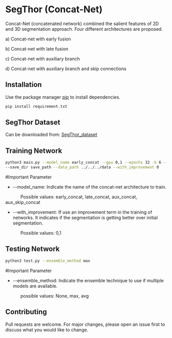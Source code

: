 # SegThor (Concat-Net)

Concat-Net (concatenated network) combined the salient features of 2D and 3D segmentation approach. Four different architectures are proposed.

a) Concat-net with early fusion

b) Concat-net with late fusion

c) Concat-net with auxiliary branch

d) Concat-net with auxiliary branch and skip connections

## Installation

Use the package manager [pip](https://pip.pypa.io/en/stable/) to install dependencies.

```bash
pip install requirement.txt
```
## SegThor Dataset

Can be downloaded from: 
[SegThor_dataset](https://competitions.codalab.org/competitions/21145)

## Training Network

```bash
python3 main.py --model_name early_concat --gpu 0,1 --epochs 32 -b 6 --lr 0.015 \\
--save_dir save_path --data_path ../../../data --with_improvement 0

```
#Important Parameter
- --model_name: Indicate the name of the concat-net architecture to train.

&nbsp;&nbsp;&nbsp;&nbsp;&nbsp;&nbsp;&nbsp;&nbsp;&nbsp;&nbsp;&nbsp;   Possible values: early_concat, late_concat, aux_concat, aux_skip_concat

- --with_improvement: If use an improvement term in the training of networks. It indicates if the segmentation is getting better over initial segmentation.

&nbsp;&nbsp;&nbsp;&nbsp;&nbsp;&nbsp;&nbsp;&nbsp;&nbsp;&nbsp;&nbsp;   Possible values: 0,1


## Testing Network

```bash
python3 test.py --ensemble_method max

```
#Important Parameter 
-  --ensemble_method: Indicate the ensemble technique to use if multiple models are available.

&nbsp;&nbsp;&nbsp;&nbsp;&nbsp;&nbsp;&nbsp;&nbsp;&nbsp;&nbsp;&nbsp; possible values: None, max, avg

## Contributing
Pull requests are welcome. For major changes, please open an issue first to discuss what you would like to change.

